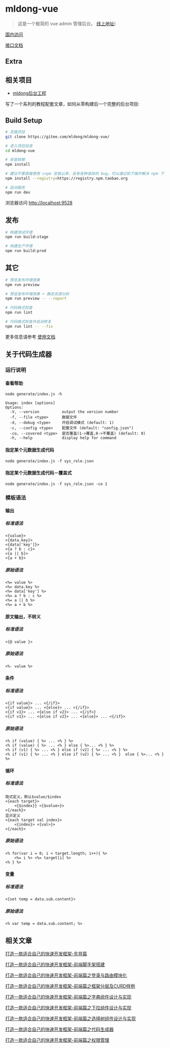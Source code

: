 # mldong-vue

> 这是一个极简的 vue admin 管理后台。
[线上地址](http://vueadmin.mldong.com))

[国内访问](http://vueadmin.mldong.com)

[接口文档](http://api.mldong.com/doc.html)

## Extra

## 相关项目

- [mldong后台工程](https://gitee.com/mldong/mldong)



写了一个系列的教程配套文章，如何从零构建后一个完整的后台项目:



## Build Setup

```bash
# 克隆项目
git clone https://gitee.com/mldong/mldong-vue/

# 进入项目目录
cd mldong-vue

# 安装依赖
npm install

# 建议不要直接使用 cnpm 安装以来，会有各种诡异的 bug。可以通过如下操作解决 npm 下载速度慢的问题
npm install --registry=https://registry.npm.taobao.org

# 启动服务
npm run dev
```

浏览器访问 [http://localhost:9528](http://localhost:9528)

## 发布

```bash
# 构建测试环境
npm run build:stage

# 构建生产环境
npm run build:prod
```

## 其它

```bash
# 预览发布环境效果
npm run preview

# 预览发布环境效果 + 静态资源分析
npm run preview -- --report

# 代码格式检查
npm run lint

# 代码格式检查并自动修复
npm run lint -- --fix
```

更多信息请参考 [使用文档](https://gitee.com/mldong/mldong-vue/)

## 关于代码生成器

### 运行说明

#### 查看帮助

``` shell
node generate/index.js -h
```

```
Usage: index [options]
Options:
  -V, --version          output the version number
  -f, --file <type>      数据文件
  -d, --debug <type>     开启调试模式 (default: 1)
  -c, --config <type>    配置文件 (default: "config.json")
  -co, --covered <type>  是否覆盖(1->覆盖,0->不覆盖) (default: 0)
  -h, --help             display help for command
```

#### 指定某个元数据生成代码

``` shell
node generate/index.js -f sys_role.json
```

#### 指定某个元数据生成代码－覆盖式

``` shell
node generate/index.js -f sys_role.json -co 1
```

### 模板语法

#### 输出

##### 标准语法

```
<{value}>
<{data.key}>
<{data['key']}>
<{a ? b : c}>
<{a || b}>
<{a + b}>
```

##### 原始语法

``` 
<%= value %>
<%= data.key %>
<%= data['key'] %>
<%= a ? b : c %>
<%= a || b %>
<%= a + b %>
```

#### 原文输出，不转义

##### 标准语法

``` 
<{@ value }>
```

##### 原始语法

``` 
<%- value %>
```

#### 条件

##### 标准语法

``` 
<{if value}> ... <{/if}>
<{if value}> ... <{else}> ... <{/if}>
<{if v1}> ... <{else if v2}> ... <{/if>}
<{if v1}> ... <{else if v2}> ... <{else}> ... <{/if}>
```

##### 原始语法

```
<% if (value) { %> ... <% } %>
<% if (value) { %> ... <% } else { %>... <% } %>
<% if (v1) { %> ... <% } else if (v2) { %> ... <% } %>
<% if (v1) { %> ... <% } else if (v2) { %> ... <% }  else { %>... <% } %>
```

#### 循环

##### 标准语法

```
隐式定义，默认$value/$index
<{each target}>
    <{$index}} <{$value>}>
<{/each}>
显示定义
<{each target val index}>
    <{index}> <{val>}>
<{/each}>
```

##### 原始语法

```
<% for(var i = 0; i < target.length; i++){ %>
    <%= i %> <%= target[i] %>
<% } %>
```

#### 变量

##### 标准语法

```
<{set temp = data.sub.content}>
```

##### 原始语法

``` 
<% var temp = data.sub.content; %>
```

## 相关文章

 [打造一款适合自己的快速开发框架-先导篇](https://juejin.im/post/5eca0304518825432978055c) 

 [打造一款适合自己的快速开发框架-前端脚手架搭建](https://juejin.im/post/5eca049be51d457848684e16) 

[打造一款适合自己的快速开发框架-前端篇之登录与路由模块化](https://juejin.im/post/5eeb877bf265da02be0ce628)

[打造一款适合自己的快速开发框架-前端篇之框架分层及CURD样例](https://juejin.im/post/5eed4f81f265da02c94e1346) 

[打造一款适合自己的快速开发框架-前端篇之字典组件设计与实现](https://juejin.im/post/5ef2233ce51d45741e436c11) 

[打造一款适合自己的快速开发框架-前端篇之下拉组件设计与实现](https://juejin.im/post/5ef43301f265da22cb481369) 

[打造一款适合自己的快速开发框架-前端篇之选择树组件设计与实现](https://juejin.im/post/5ef563185188252e9a1fe26a) 

[打造一款适合自己的快速开发框架-前端篇之代码生成器](https://juejin.im/post/5ef6a6b16fb9a07e693a5eae) 
 
[打造一款适合自己的快速开发框架-前端篇之权限管理](https://juejin.im/post/5efcb274f265da22df3cc314) 